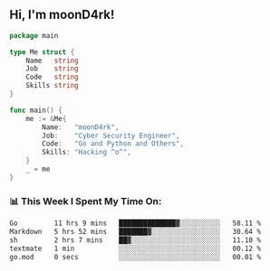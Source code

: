 <h2> Hi, I'm moonD4rk!</h2>

```go
package main

type Me struct {
	Name   string
	Job    string
	Code   string
	Skills string
}

func main() {
	me := &Me{
		Name:   "moonD4rk",
		Job:    "Cyber Security Engineer",
		Code:   "Go and Python and Others",
		Skills: "Hacking ^o^",
	}
	_ = me
}
```

<h3>📊 This Week I Spent My Time On:</h3>
<!-- <img align='right' src="https://github-readme-stats.vercel.app/api?username=moond4rk&show_icons=true&theme=radical", width="300" height="150"> -->

<!--START_SECTION:waka-->

```txt
Go         11 hrs 9 mins   ██████████████▓░░░░░░░░░░   58.11 %
Markdown   5 hrs 52 mins   ███████▓░░░░░░░░░░░░░░░░░   30.64 %
sh         2 hrs 7 mins    ██▓░░░░░░░░░░░░░░░░░░░░░░   11.10 %
textmate   1 min           ░░░░░░░░░░░░░░░░░░░░░░░░░   00.12 %
go.mod     0 secs          ░░░░░░░░░░░░░░░░░░░░░░░░░   00.01 %
```

<!--END_SECTION:waka-->


